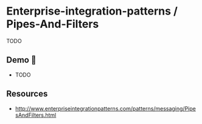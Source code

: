 # Enterprise-integration-patterns / Pipes-And-Filters

TODO

## Demo 🎉

* TODO

## Resources

* <http://www.enterpriseintegrationpatterns.com/patterns/messaging/PipesAndFilters.html>
